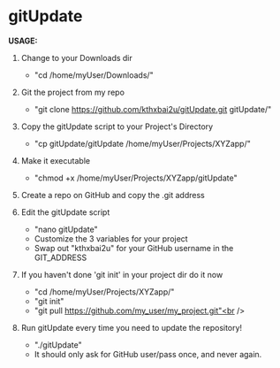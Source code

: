 gitUpdate
=========

<b>USAGE:</b>

1) Change to your Downloads dir<br />
      - "cd /home/myUser/Downloads/"<br />
      
2) Git the project from my repo<br />
      - "git clone https://github.com/kthxbai2u/gitUpdate.git gitUpdate/"<br />
      
3) Copy the gitUpdate script to your Project's Directory<br />
      - "cp gitUpdate/gitUpdate /home/myUser/Projects/XYZapp/"

4) Make it executable<br />
      - "chmod +x /home/myUser/Projects/XYZapp/gitUpdate"
      
5) Create a repo on GitHub and copy the .git address

6) Edit the gitUpdate script<br />
      - "nano gitUpdate"<br />
      - Customize the 3 variables for your project<br />
      - Swap out "kthxbai2u" for your GitHub username in the GIT_ADDRESS<br />
      
7) If you haven't done 'git init' in your project dir do it now<br />
      - "cd /home/myUser/Projects/XYZapp/"<br />
      - "git init"<br />
      - "git pull https://github.com/my_user/my_project.git"<br />

8) Run gitUpdate every time you need to update the repository!<br />
      - "./gitUpdate"<br />
      - It should only ask for GitHub user/pass once, and never again.<br />
